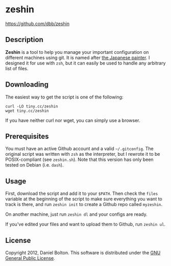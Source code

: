 # zeshin 

<https://github.com/dbb/zeshin>

## Description

**Zeshin** is a tool to help you manage your important configuration on different machines using git. It is named after [the Japanese painter](https://en.wikipedia.org/wiki/Zeshin). I designed it for use with `zsh`, but it can easily be used to handle any arbitrary list of files.

## Downloading
The easiest way to get the script is one of the following:

    curl -LO tiny.cc/zeshin
    wget tiny.cc/zeshin

If you have neither curl nor wget, you can simply use a browser.

## Prerequisites

You must have an active Github account and a valid `~/.gitconfig`. The original script was written with `zsh` as the interpreter, but I rewrote it to be POSIX-compliant (see `zeshin.sh`). Note that this version has only been tested on Debian (i.e. `dash`).


## Usage

First, download the script and add it to your `$PATH`. Then check the `files` variable at the beginning of the script to make sure everything you want to track is there, and run `zeshin init` to create a Github repo called `myzeshin`.

On another machine, just run `zeshin dl` and your configs are ready.

If you've edited your files and want to upload them to Github, run `zeshin ul`.

## License

Copyright 2012, Daniel Bolton. This software is distributed under the [GNU General Public License](http://www.gnu.org/copyleft/gpl.html).
